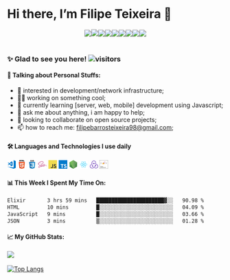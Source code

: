 # Hi there, I’m Filipe Teixeira 👋

<div style="display: flex; align-items: center; justify-content: center;">
  <img src="https://img.shields.io/badge/Gmail-D14836?style=for-the-badge&logo=gmail&logoColor=white"  />
  <a href="https://linkedin.com/in/filipebteixeira98">
    <img src="https://img.shields.io/badge/LinkedIn-0077B5?style=for-the-badge&logo=linkedin&logoColor=white" />
  </a>
  <img src="https://img.shields.io/badge/AMD-Ryzen_5-ED1C24?style=for-the-badge&logo=amd&logoColor=white" />
  <img src="https://img.shields.io/badge/Linux-FCC624?style=for-the-badge&logo=linux&logoColor=black" />
  <img src="https://img.shields.io/badge/Stack_Overflow-FE7A16?style=for-the-badge&logo=stack-overflow&logoColor=white" />
  <img src="https://img.shields.io/badge/RSS-FFA500?style=for-the-badge&logo=rss&logoColor=white" />
  <img src="https://img.shields.io/badge/Discord-7289DA?style=for-the-badge&logo=discord&logoColor=white" />
  <img src="https://img.shields.io/badge/Slack-4A154B?style=for-the-badge&logo=slack&logoColor=white" />
  <img src="https://img.shields.io/badge/Spotify-1ED760?&style=for-the-badge&logo=spotify&logoColor=white" />
</div>
<br />

### ✨ Glad to see you here! ![visitors](https://visitor-badge.glitch.me/badge?page_id=${your.username}.${your.repo.id})

#### 🧍 Talking about Personal Stuffs:
- 👀 interested in development/network infrastructure;
- 👨‍💻 working on something cool;
- 🚀 currently learning [server, web, mobile] development using Javascript;
- 💬 ask me about anything, i am happy to help;
- 💞️ looking to collaborate on open source projects;
- 📫 how to reach me: filipebarrosteixeira98@gmail.com;

#### 🛠️ Languages and Technologies I use daily

<code><img height="20" src="https://raw.githubusercontent.com/github/explore/80688e429a7d4ef2fca1e82350fe8e3517d3494d/topics/visual-studio-code/visual-studio-code.png"></code>
<code><img height="20" src="https://raw.githubusercontent.com/github/explore/80688e429a7d4ef2fca1e82350fe8e3517d3494d/topics/html/html.png"></code>
<code><img height="20" src="https://raw.githubusercontent.com/github/explore/80688e429a7d4ef2fca1e82350fe8e3517d3494d/topics/css/css.png"></code>
<code><img height="20" src="https://raw.githubusercontent.com/github/explore/80688e429a7d4ef2fca1e82350fe8e3517d3494d/topics/sass/sass.png"></code>
<code><img height="20" src="https://raw.githubusercontent.com/github/explore/80688e429a7d4ef2fca1e82350fe8e3517d3494d/topics/javascript/javascript.png"></code>
<code><img height="20" src="https://raw.githubusercontent.com/github/explore/80688e429a7d4ef2fca1e82350fe8e3517d3494d/topics/typescript/typescript.png"></code>
<code><img height="20" src="https://raw.githubusercontent.com/github/explore/80688e429a7d4ef2fca1e82350fe8e3517d3494d/topics/nodejs/nodejs.png"></code>
<code><img height="20" src="https://raw.githubusercontent.com/github/explore/80688e429a7d4ef2fca1e82350fe8e3517d3494d/topics/react/react.png"></code>
<code><img height="20" src="https://raw.githubusercontent.com/github/explore/80688e429a7d4ef2fca1e82350fe8e3517d3494d/topics/redux/redux.png"></code>
<code><img height="20" src="https://raw.githubusercontent.com/github/explore/80688e429a7d4ef2fca1e82350fe8e3517d3494d/topics/styled-components/styled-components.png"></code>

#### 📊 This Week I Spent My Time On:
<!--START_SECTION:waka-->
```text
Elixir       3 hrs 59 mins   ██████████████████████▓░░   90.98 % 
HTML         10 mins         █░░░░░░░░░░░░░░░░░░░░░░░░   04.09 % 
JavaScript   9 mins          █░░░░░░░░░░░░░░░░░░░░░░░░   03.66 % 
JSON         3 mins          ▒░░░░░░░░░░░░░░░░░░░░░░░░   01.28 % 
```
<!--END_SECTION:waka-->

#### 📈 My GitHub Stats:
<img height="180em" src="https://github-readme-stats.vercel.app/api?username=filipebteixeira98&show_icons=true&hide_border=true&&count_private=true&include_all_commits=true" />

[![Top Langs](https://github-readme-stats.vercel.app/api/top-langs/?username=filipebteixeira98&layout=compact)](https://github.com/filipebteixeira98/github-readme-stats)

<!---
filipebteixeira98/filipebteixeira98 is a ✨ special ✨ repository because its `README.md` (this file) appears on your GitHub profile.
You can click the Preview link to take a look at your changes.
--->
